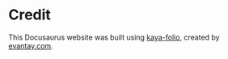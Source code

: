 # Credit

This Docusaurus website was built using [kaya-folio](https://github.com/DigiPie/kaya-folio), created by [evantay.com](https://evantay.com/).